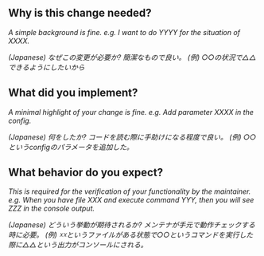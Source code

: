 ## Why is this change needed?

_A simple background is fine. e.g. I want to do YYYY for the situation of XXXX._ 

_(Japanese)
なぜこの変更が必要か? 
簡潔なもので良い。
(例) ○○の状況で△△できるようにしたいから_ 

## What did you implement?

_A minimal highlight of your change is fine. e.g. Add parameter XXXX in the config._

_(Japanese) 
何をしたか?
コードを読む際に手助けになる程度で良い。
(例) ○○というconfigのパラメータを追加した。_

## What behavior do you expect?

_This is required for the verification of your functionality by the maintainer. 
e.g. When you have file XXX and execute command YYY, then you will see ZZZ in the console output._

_(Japanese)
どういう挙動が期待されるか?
メンテナが手元で動作チェックする時に必要。
(例) ☓☓というファイルがある状態で○○というコマンドを実行した際に△△という出力がコンソールにされる。_

